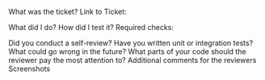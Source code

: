 What was the ticket?
Link to Ticket:

What did I do?
How did I test it?
Required checks:

 Did you conduct a self-review?
 Have you written unit or integration tests?
What could go wrong in the future? What parts of your code should the reviewer pay the most attention to?
Additional comments for the reviewers
Screenshots
